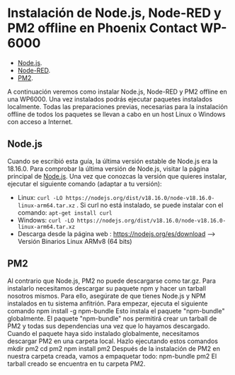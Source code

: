 # Instalación de Node.js, Node-RED y PM2 offline en Phoenix Contact WP-6000
- [Node.js](https://nodejs.org/es/).
- [Node-RED](https://nodered.org/).
- [PM2](http://pm2.keymetrics.io/).

A continuación veremos como instalar Node.js, Node-RED y PM2 offline en una WP6000. Una vez instalados podrás ejecutar paquetes instalados localmente.
Todas las preparaciones previas, necesarias para la instalación offline de todos los paquetes se llevan a cabo en un host Linux o Windows con acceso a Internet.

## Node.js
Cuando se escribió esta guía, la última versión estable de Node.js era la 18.16.0. Para comprobar la última versión de Node.js, visitar la página principal de [Node.js](https://nodejs.org/es/). 
Una vez que conozcas la versión que quieres instalar, ejecutar el siguiente comando (adaptar a tu versión):
- Linux: ```curl -LO https://nodejs.org/dist/v18.16.0/node-v18.16.0-linux-arm64.tar.xz``` . Si curl no está instalado, se puede instalar con el comando: ```apt-get install curl```
- Windows: ```curl -LO https://nodejs.org/dist/v18.16.0/node-v18.16.0-linux-arm64.tar.xz```
- Descarga desde la página web : https://nodejs.org/es/download --> Versión Binarios Linux ARMv8 (64 bits)

## PM2
Al contrario que Node.js, PM2 no puede descargarse como tar.gz. Para instalarlo necesitamos descargar su paquete npm y hacer un tarball nosotros mismos. Para ello, asegúrate de que tienes Node.js y NPM instalados en tu sistema anfitrión.
Para empezar, ejecuta el siguiente comando
npm install -g npm-bundle
Esto instala el paquete "npm-bundle" globalmente. El paquete "npm-bundle" nos permitirá crear un tarball de PM2 y todas sus dependencias una vez que lo hayamos descargado.
Cuando el paquete haya sido instalado globalmente, necesitamos descargar PM2 en una carpeta local. Hazlo ejecutando estos comandos
mkdir pm2
cd pm2
npm install pm2
Después de la instalación de PM2 en nuestra carpeta creada, vamos a empaquetar todo:
npm-bundle pm2
El tarball creado se encuentra en tu carpeta PM2.





